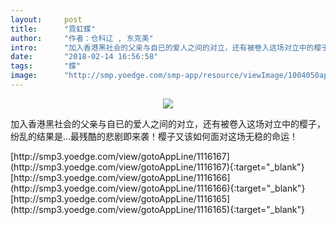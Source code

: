 ```yaml
---
layout:     post
title:      "霓虹蝶"
author:     "作者：仓科辽 , 东克美"
intro:      "加入香港黑社会的父亲与自已的爱人之间的对立，还有被卷入这场对立中的樱子，纷乱的结果是…最残酷的悲剧即来袭！樱子又该如何面对这场无稳的命运！"
date:       "2018-02-14 16:56:58"
tags:       "蝶"
image:      "http://smp.yoedge.com/smp-app/resource/viewImage/1004050appline.png"
---
```

<div style="text-align: center">
<p><img src="http://smp.yoedge.com/smp-app/resource/viewImage/1004050appline.png"/></p>
</div>
<p class="post-meta">
<span>加入香港黑社会的父亲与自已的爱人之间的对立，还有被卷入这场对立中的樱子，纷乱的结果是…最残酷的悲剧即来袭！樱子又该如何面对这场无稳的命运！</span>
</p>
[http://smp3.yoedge.com/view/gotoAppLine/1116167](http://smp3.yoedge.com/view/gotoAppLine/1116167){:target="_blank"}
[http://smp3.yoedge.com/view/gotoAppLine/1116166](http://smp3.yoedge.com/view/gotoAppLine/1116166){:target="_blank"}
[http://smp3.yoedge.com/view/gotoAppLine/1116165](http://smp3.yoedge.com/view/gotoAppLine/1116165){:target="_blank"}


